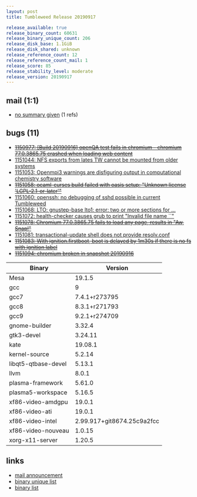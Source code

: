 ```yaml
---
layout: post
title: Tumbleweed Release 20190917

release_available: true
release_binary_count: 60631
release_binary_unique_count: 206
release_disk_base: 1.1GiB
release_disk_shared: unknown
release_reference_count: 12
release_reference_count_mail: 1
release_score: 85
release_stability_level: moderate
release_version: 20190917
---
```


## mail (1:1)

- [no summary given](https://lists.opensuse.org/opensuse-factory/2019-09/msg00154.html) (1 refs)

## bugs (11)

<!--more-->

- ~~[1150977: \[Build 20190916\] openQA test fails in chromium - chromium 77.0.3865.75 crashed when loading web content](https://bugzilla.opensuse.org/show_bug.cgi?id=1150977)~~
- [1151044: NFS exports from lates TW cannot be mounted from older systems](https://bugzilla.opensuse.org/show_bug.cgi?id=1151044)
- [1151053: Openmpi3 warnings are disfiguring output in computational chemistry software](https://bugzilla.opensuse.org/show_bug.cgi?id=1151053)
- ~~[1151058: ocaml-curses build  failed with oasis setup:  "Unknown license 'LGPL-2.1-or-later'"](https://bugzilla.opensuse.org/show_bug.cgi?id=1151058)~~
- [1151060: openssh: no debugging of sshd possible in current Tumbleweed](https://bugzilla.opensuse.org/show_bug.cgi?id=1151060)
- [1151068: LTO: gnustep-base lto1: error: two or more sections for ...](https://bugzilla.opensuse.org/show_bug.cgi?id=1151068)
- [1151072: health-checker causes grub to print "Invalid file name ``"](https://bugzilla.opensuse.org/show_bug.cgi?id=1151072)
- ~~[1151078: Chromium 77.0.3865.75 fails to load any page, results in "Aw, Snap!"](https://bugzilla.opensuse.org/show_bug.cgi?id=1151078)~~
- [1151081: transactional-update shell does not provide resolv.conf](https://bugzilla.opensuse.org/show_bug.cgi?id=1151081)
- ~~[1151083: With ignition.firstboot, boot is delayed by 1m30s if there is no fs with ignition label](https://bugzilla.opensuse.org/show_bug.cgi?id=1151083)~~
- ~~[1151094: chromium broken in snapshot 20190916](https://bugzilla.opensuse.org/show_bug.cgi?id=1151094)~~

Binary | Version
--- | ---
Mesa | 19.1.5
gcc | 9
gcc7 | 7.4.1+r273795
gcc8 | 8.3.1+r271793
gcc9 | 9.2.1+r274709
gnome-builder | 3.32.4
gtk3-devel | 3.24.11
kate | 19.08.1
kernel-source | 5.2.14
libqt5-qtbase-devel | 5.13.1
llvm | 8.0.1
plasma-framework | 5.61.0
plasma5-workspace | 5.16.5
xf86-video-amdgpu | 19.0.1
xf86-video-ati | 19.0.1
xf86-video-intel | 2.99.917+git8674.25c9a2fcc
xf86-video-nouveau | 1.0.15
xorg-x11-server | 1.20.5

## links

- [mail announcement](https://lists.opensuse.org/opensuse-factory/2019-09/msg00153.html)
- [binary unique list](http://download.opensuse.org/history/20190917/rpm.unique.list)
- [binary list](http://download.opensuse.org/history/20190917/rpm.list)
